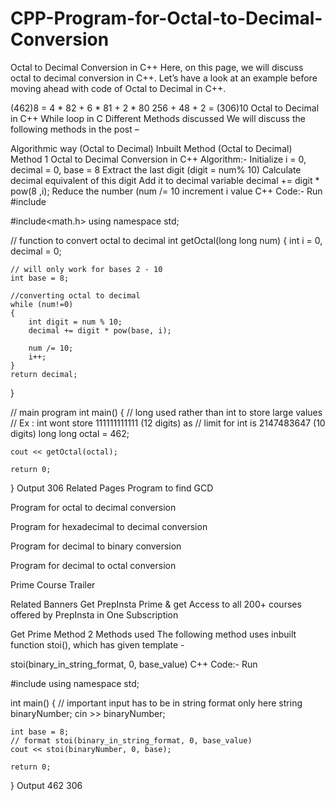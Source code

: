 # CPP-Program-for-Octal-to-Decimal-Conversion

Octal to Decimal Conversion in C++
Here, on this page, we will discuss octal to decimal conversion in C++. Let’s have a look at an example before moving ahead with code of Octal to Decimal in C++.

(462)8 = 4 * 82 + 6 * 81 + 2 * 80
256 + 48 + 2 = (306)10
Octal to Decimal in C++
While loop in C
Different Methods discussed
We will discuss the following methods in the post –

Algorithmic way (Octal to Decimal)
Inbuilt Method (Octal to Decimal)
Method 1
Octal to Decimal Conversion in C++
Algorithm:-
Initialize i = 0, decimal = 0, base = 8
Extract the last digit (digit = num% 10)
Calculate decimal equivalent of this digit
Add it to decimal variable
decimal += digit * pow(8 ,i);
Reduce the number (num /= 10
increment i value
C++ Code:-
Run
#include<iostream>

#include<math.h>
using namespace std;

// function to convert octal to decimal
int getOctal(long long num)
{
    int i = 0, decimal = 0;
    
    // will only work for bases 2 - 10
    int base = 8;
    
    //converting octal to decimal
    while (num!=0)
    {
        int digit = num % 10;
        decimal += digit * pow(base, i);

        num /= 10;
        i++;
    }
    return decimal;
}

// main program
int main()
{
    // long used rather than int to store large values
    // Ex : int wont store 111111111111 (12 digits) as
    // limit for int is 2147483647 (10 digits)
    long long octal = 462;
    
    cout << getOctal(octal);   
    
    return 0;
}
Output
306
Related Pages
Program to find GCD

Program for octal to decimal conversion

Program for hexadecimal to decimal conversion

Program for decimal to binary conversion

Program for decimal to octal conversion

 

Prime Course Trailer

Related Banners
Get PrepInsta Prime & get Access to all 200+ courses offered by PrepInsta in One Subscription

Get Prime
Method 2
Methods used
The following method uses inbuilt function stoi(), which has given template -

stoi(binary_in_string_format, 0, base_value)
C++ Code:-
Run
 

#include<iostream>
using namespace std;
 
int main()
{
    // important input has to be in string format only here
    string binaryNumber;
    cin >> binaryNumber;
    
    int base = 8;
    // format stoi(binary_in_string_format, 0, base_value)
    cout << stoi(binaryNumber, 0, base);
 
    return 0;
}
Output
462
306
